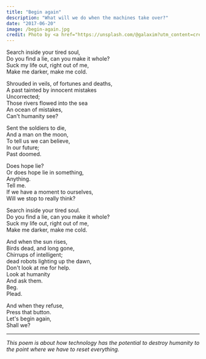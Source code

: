 ```yaml
---
title: "Begin again"
description: "What will we do when the machines take over?"
date: "2017-06-20"
image: /begin-again.jpg
credit: Photo by <a href="https://unsplash.com/@galaxim?utm_content=creditCopyText&utm_medium=referral&utm_source=unsplash">은 하</a> on <a href="https://unsplash.com/photos/silhouette-of-birds-perching-on-bar-1lX-nwTq_1c?utm_content=creditCopyText&utm_medium=referral&utm_source=unsplash">Unsplash</a>
---
```


Search inside your tired soul,  
Do you find a lie, can you make it whole?  
Suck my life out, right out of me,  
Make me darker, make me cold.

Shrouded in veils, of fortunes and deaths,  
A past tainted by innocent mistakes  
Uncorrected;  
Those rivers flowed into the sea  
An ocean of mistakes,  
Can't humanity see?

Sent the soldiers to die,  
And a man on the moon,  
To tell us we can believe,  
In our future;  
Past doomed.  

Does hope lie?  
Or does hope lie in something,  
Anything.  
Tell me.  
If we have a moment to ourselves,  
Will we stop to really think?  

Search inside your tired soul.  
Do you find a lie, can you make it whole?  
Suck my life out, right out of me,  
Make me darker, make me cold.  

And when the sun rises,  
Birds dead, and long gone,  
Chirrups of intelligent;  
dead robots lighting up the dawn,  
Don't look at me for help.  
Look at humanity  
And ask them.  
Beg.  
Plead.  

And when they refuse,  
Press that button.  
Let's begin again,  
Shall we?  

* * *

*This poem is about how technology has the potential to destroy humanity to the point where we have to reset everything.*